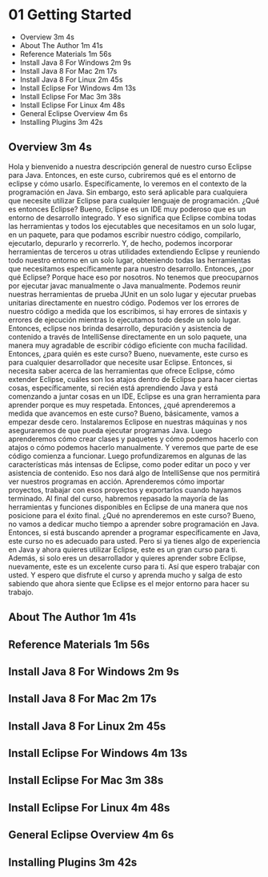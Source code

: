# 01 Getting Started

* Overview 3m 4s
* About The Author 1m 41s
* Reference Materials 1m 56s
* Install Java 8 For Windows 2m 9s
* Install Java 8 For Mac 2m 17s
* Install Java 8 For Linux 2m 45s
* Install Eclipse For Windows 4m 13s
* Install Eclipse For Mac 3m 38s
* Install Eclipse For Linux 4m 48s
* General Eclipse Overview 4m 6s
* Installing Plugins 3m 42s

## Overview 3m 4s

Hola y bienvenido a nuestra descripción general de nuestro curso Eclipse para Java. Entonces, en este curso, cubriremos qué es el entorno de eclipse y cómo usarlo. Específicamente, lo veremos en el contexto de la programación en Java. Sin embargo, esto será aplicable para cualquiera que necesite utilizar Eclipse para cualquier lenguaje de programación. ¿Qué es entonces Eclipse? Bueno, Eclipse es un IDE muy poderoso que es un entorno de desarrollo integrado. Y eso significa que Eclipse combina todas las herramientas y todos los ejecutables que necesitamos en un solo lugar, en un paquete, para que podamos escribir nuestro código, compilarlo, ejecutarlo, depurarlo y recorrerlo. Y, de hecho, podemos incorporar herramientas de terceros u otras utilidades extendiendo Eclipse y reuniendo todo nuestro entorno en un solo lugar, obteniendo todas las herramientas que necesitamos específicamente para nuestro desarrollo. Entonces, ¿por qué Eclipse? Porque hace eso por nosotros. No tenemos que preocuparnos por ejecutar javac manualmente o Java manualmente. Podemos reunir nuestras herramientas de prueba JUnit en un solo lugar y ejecutar pruebas unitarias directamente en nuestro código. Podemos ver los errores de nuestro código a medida que los escribimos, si hay errores de sintaxis y errores de ejecución mientras lo ejecutamos todo desde un solo lugar. Entonces, eclipse nos brinda desarrollo, depuración y asistencia de contenido a través de IntelliSense directamente en un solo paquete, una manera muy agradable de escribir código eficiente con mucha facilidad. Entonces, ¿para quién es este curso? Bueno, nuevamente, este curso es para cualquier desarrollador que necesite usar Eclipse. Entonces, si necesita saber acerca de las herramientas que ofrece Eclipse, cómo extender Eclipse, cuáles son los atajos dentro de Eclipse para hacer ciertas cosas, específicamente, si recién está aprendiendo Java y está comenzando a juntar cosas en un IDE, Eclipse es una gran herramienta para aprender porque es muy respetada. Entonces, ¿qué aprenderemos a medida que avancemos en este curso? Bueno, básicamente, vamos a empezar desde cero. Instalaremos Eclipose en nuestras máquinas y nos aseguraremos de que pueda ejecutar programas Java. Luego aprenderemos cómo crear clases y paquetes y cómo podemos hacerlo con atajos o cómo podemos hacerlo manualmente. Y veremos que parte de ese código comienza a funcionar. Luego profundizaremos en algunas de las características más intensas de Eclipse, como poder editar un poco y ver asistencia de contenido. Eso nos dará algo de IntelliSense que nos permitirá ver nuestros programas en acción. Aprenderemos cómo importar proyectos, trabajar con esos proyectos y exportarlos cuando hayamos terminado. Al final del curso, habremos repasado la mayoría de las herramientas y funciones disponibles en Eclipse de una manera que nos posicione para el éxito final. ¿Qué no aprenderemos en este curso? Bueno, no vamos a dedicar mucho tiempo a aprender sobre programación en Java. Entonces, si está buscando aprender a programar específicamente en Java, este curso no es adecuado para usted. Pero si ya tienes algo de experiencia en Java y ahora quieres utilizar Eclipse, este es un gran curso para ti. Además, si solo eres un desarrollador y quieres aprender sobre Eclipse, nuevamente, este es un excelente curso para ti. Así que espero trabajar con usted. Y espero que disfrute el curso y aprenda mucho y salga de esto sabiendo que ahora siente que Eclipse es el mejor entorno para hacer su trabajo.

## About The Author 1m 41s
## Reference Materials 1m 56s
## Install Java 8 For Windows 2m 9s
## Install Java 8 For Mac 2m 17s
## Install Java 8 For Linux 2m 45s
## Install Eclipse For Windows 4m 13s
## Install Eclipse For Mac 3m 38s
## Install Eclipse For Linux 4m 48s
## General Eclipse Overview 4m 6s
## Installing Plugins 3m 42s
